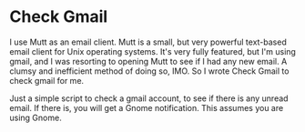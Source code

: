 # Check Gmail

I use Mutt as an email client. Mutt is a small, but very powerful text-based
email client for Unix operating systems. It's very fully featured, but I'm
using gmail, and I was resorting to opening Mutt to see if I had any new email.
A clumsy and inefficient method of doing so, IMO. So I wrote Check Gmail to
check gmail for me.

Just a simple script to check a gmail account, to see if there is any unread
email. If there is, you will get a Gnome notification. This assumes you are
using Gnome.

